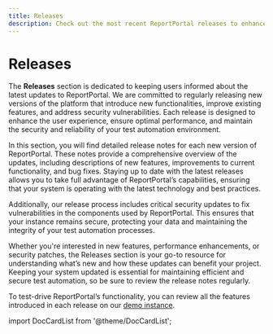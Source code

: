 ```yaml
---
title: Releases
description: Check out the most recent ReportPortal releases to enhance your test automation dashboard and QA metrics analysis.
---
```


# Releases

The **Releases** section is dedicated to keeping users informed about the latest updates to ReportPortal. We are committed to regularly releasing new versions of the platform that introduce new functionalities, improve existing features, and address security vulnerabilities. Each release is designed to enhance the user experience, ensure optimal performance, and maintain the security and reliability of your test automation environment.

In this section, you will find detailed release notes for each new version of ReportPortal. These notes provide a comprehensive overview of the updates, including descriptions of new features, improvements to current functionality, and bug fixes. Staying up to date with the latest releases allows you to take full advantage of ReportPortal’s capabilities, ensuring that your system is operating with the latest technology and best practices.

Additionally, our release process includes critical security updates to fix vulnerabilities in the components used by ReportPortal. This ensures that your instance remains secure, protecting your data and maintaining the integrity of your test automation processes.

Whether you're interested in new features, performance enhancements, or security patches, the Releases section is your go-to resource for understanding what’s new and how these updates can benefit your project. Keeping your system updated is essential for maintaining efficient and secure test automation, so be sure to review the release notes regularly.

To test-drive ReportPortal’s functionality, you can review all the features introduced in each release on our [demo instance](https://demo.reportportal.io/).

import DocCardList from '@theme/DocCardList';

<DocCardList />
